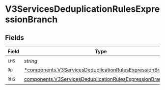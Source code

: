 # V3ServicesDeduplicationRulesExpressionBranch


## Fields

| Field                                                                                                                                    | Type                                                                                                                                     | Required                                                                                                                                 | Description                                                                                                                              |
| ---------------------------------------------------------------------------------------------------------------------------------------- | ---------------------------------------------------------------------------------------------------------------------------------------- | ---------------------------------------------------------------------------------------------------------------------------------------- | ---------------------------------------------------------------------------------------------------------------------------------------- |
| `LHS`                                                                                                                                    | *string*                                                                                                                                 | :heavy_check_mark:                                                                                                                       | N/A                                                                                                                                      |
| `Op`                                                                                                                                     | [*components.V3ServicesDeduplicationRulesExpressionBranchOp](../../models/components/v3servicesdeduplicationrulesexpressionbranchop.md)  | :heavy_minus_sign:                                                                                                                       | N/A                                                                                                                                      |
| `RHS`                                                                                                                                    | [components.V3ServicesDeduplicationRulesExpressionBranchRHS](../../models/components/v3servicesdeduplicationrulesexpressionbranchrhs.md) | :heavy_check_mark:                                                                                                                       | N/A                                                                                                                                      |